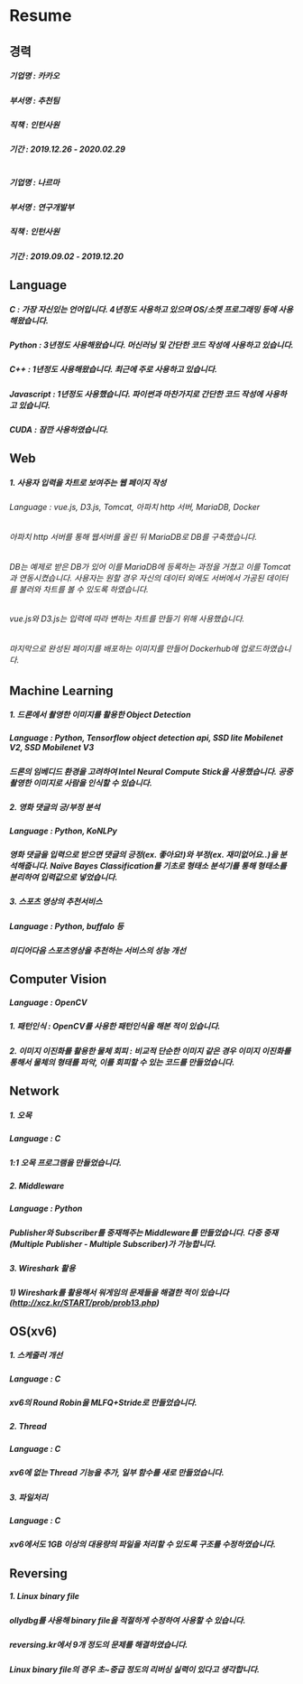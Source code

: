 # Resume

## 경력
##### 기업명 : 카카오
##### 부서명 : 추천팀
##### 직책 : 인턴사원
##### 기간 : 2019.12.26 - 2020.02.29
#
##### 기업명 : 나르마
##### 부서명 : 연구개발부
##### 직책 : 인턴사원
##### 기간 : 2019.09.02 - 2019.12.20

## Language
##### C : 가장 자신있는 언어입니다. 4년정도 사용하고 있으며 OS/소켓 프로그래밍 등에 사용해왔습니다.
##### Python : 3년정도 사용해왔습니다. 머신러닝 및 간단한 코드 작성에 사용하고 있습니다.
##### C++ : 1년정도 사용해왔습니다. 최근에 주로 사용하고 있습니다.
##### Javascript : 1년정도 사용했습니다. 파이썬과 마찬가지로 간단한 코드 작성에 사용하고 있습니다.

##### CUDA : 잠깐 사용하였습니다.

## Web
##### 1. 사용자 입력을 차트로 보여주는 웹 페이지 작성
######  Language : vue.js, D3.js, Tomcat, 아파치 http 서버, MariaDB, Docker
######  아파치 http 서버를 통해 웹서버를 올린 뒤 MariaDB로 DB를 구축했습니다. 
######  DB는 예제로 받은 DB가 있어 이를 MariaDB에 등록하는 과정을 거쳤고 이를 Tomcat과 연동시켰습니다. 사용자는 원할 경우 자신의 데이터 외에도 서버에서 가공된 데이터를 불러와 차트를 볼 수 있도록 하였습니다. 
######  vue.js와 D3.js는 입력에 따라 변하는 차트를 만들기 위해 사용했습니다.
######  마지막으로 완성된 페이지를 배포하는 이미지를 만들어 Dockerhub에 업로드하였습니다.


## Machine Learning
##### 1. 드론에서 촬영한 이미지를 활용한 Object Detection
##### Language : Python, Tensorflow object detection api, SSD lite Mobilenet V2, SSD Mobilenet V3
##### 드론의 임베디드 환경을 고려하여 Intel Neural Compute Stick을 사용했습니다. 공중 촬영한 이미지로 사람을 인식할 수 있습니다.

##### 2. 영화 댓글의 긍/부정 분석
##### Language : Python, KoNLPy
##### 영화 댓글을 입력으로 받으면 댓글의 긍정(ex. 좋아요!)와 부정(ex. 재미없어요..)을 분석해줍니다. Naïve Bayes Classification를 기초로 형태소 분석기를 통해 형태소를 분리하여 입력값으로 넣었습니다.

##### 3. 스포츠 영상의 추천서비스
##### Language : Python, buffalo 등
##### 미디어다음 스포츠영상을 추천하는 서비스의 성능 개선


## Computer Vision
##### Language : OpenCV
##### 1. 패턴인식 : OpenCV를 사용한 패턴인식을 해본 적이 있습니다.
##### 2. 이미지 이진화를 활용한 물체 회피 : 비교적 단순한 이미지 같은 경우 이미지 이진화를 통해서 물체의 형태를 파악, 이를 회피할 수 있는 코드를 만들었습니다.

## Network
##### 1. 오목
##### Language : C
##### 1:1 오목 프로그램을 만들었습니다.

##### 2. Middleware
##### Language : Python
##### Publisher와 Subscriber를 중재해주는 Middleware를 만들었습니다. 다중 중재(Multiple Publisher - Multiple Subscriber)가 가능합니다.

##### 3. Wireshark 활용
#####   1) Wireshark를 활용해서 워게임의 문제들을 해결한 적이 있습니다 (http://xcz.kr/START/prob/prob13.php)

## OS(xv6)
##### 1. 스케줄러 개선
##### Language : C
##### xv6의 Round Robin을 MLFQ+Stride로 만들었습니다.

##### 2. Thread
##### Language : C
##### xv6에 없는 Thread 기능을 추가, 일부 함수를 새로 만들었습니다.

##### 3. 파일처리
##### Language : C
##### xv6에서도 1GB 이상의 대용량의 파일을 처리할 수 있도록 구조를 수정하였습니다.

## Reversing
##### 1. Linux binary file
##### ollydbg를 사용해 binary file을 적절하게 수정하여 사용할 수 있습니다.
##### reversing.kr에서 9개 정도의 문제를 해결하였습니다.
##### Linux binary file의 경우 초~중급 정도의 리버싱 실력이 있다고 생각합니다.
